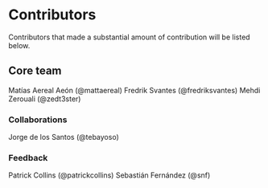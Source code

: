 # Contributors
Contributors that made a substantial amount of contribution will be listed below.

## Core team
Matías Aereal Aeón (@mattaereal)
Fredrik Svantes (@fredriksvantes)
Mehdi Zerouali (@zedt3ster)

### Collaborations
Jorge de los Santos (@tebayoso)

### Feedback
Patrick Collins (@patrickcollins)
Sebastián Fernández (@snf)
